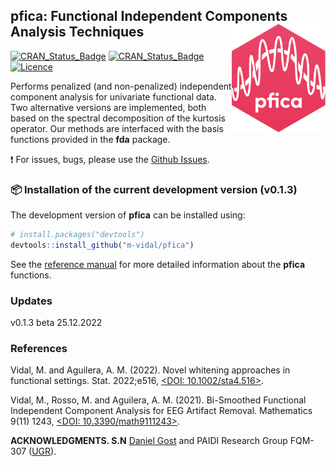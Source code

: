 
  ## pfica: Functional Independent Components Analysis Techniques <img src="man/figure/logo.png" align="right" width="150" />
  [![CRAN\_Status\_Badge](https://www.r-pkg.org/badges/version/fda.usc)](https://cran.r-project.org/package=fda.usc)
  [![CRAN\_Status\_Badge](https://www.r-pkg.org/badges/version/pfica)](https://cran.r-project.org/package=pfica)
  [![Licence](https://img.shields.io/badge/licence-GPL--2-blue.svg)](https://www.gnu.org/licenses/gpl-2.0.en.html)

Performs penalized (and non-penalized) independent component analysis for univariate functional data. Two alternative versions are implemented, both based on the spectral decomposition of the kurtosis operator. Our methods are interfaced with the basis functions provided in the **fda** package.

:exclamation: For issues, bugs, please use the [Github
Issues](https://github.com/m-vidal/pfica/issues). 

  ### 📦 Installation of the current development version (v0.1.3)
  The development version of **pfica** can be installed using:

  ``` r
  # install.packages("devtools")
  devtools::install_github("m-vidal/pfica")
  ```
  See the [reference
  manual](https://cran.r-project.org/web/packages/pfica/pfica.pdf) for more detailed information about the **pfica** functions.
### Updates
v0.1.3 beta 25.12.2022
### References
Vidal, M. and Aguilera, A. M. (2022). Novel whitening approaches in functional settings. Stat. 2022;e516, [<DOI: 10.1002/sta4.516>](https://doi.org/10.1002/sta4.516).

Vidal, M., Rosso, M. and Aguilera, A. M. (2021). Bi-Smoothed Functional Independent Component Analysis for EEG Artifact Removal. Mathematics 9(11) 1243, [<DOI: 10.3390/math9111243>](https://doi.org/10.3390/math9111243).

  **ACKNOWLEDGMENTS. S.N** [Daniel Gost](https://danielgost.com) and PAIDI Research Group FQM-307 ([UGR](https://www.ugr.es)).
  

